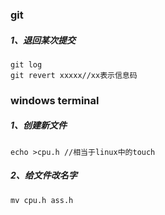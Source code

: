 ### git

##### 1、退回某次提交

```shell
git log
git revert xxxxx//xx表示信息码
```

### windows terminal

##### 1、创建新文件

```
echo >cpu.h //相当于linux中的touch
```

##### 2、给文件改名字

```
mv cpu.h ass.h
```


